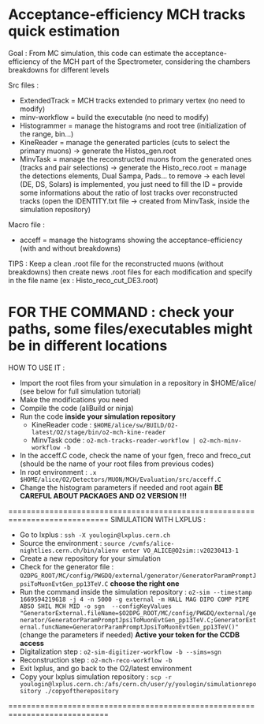 # Acceptance-efficiency MCH tracks quick estimation

Goal : From MC simulation, this code can estimate the acceptance-efficiency of the MCH part of the Spectrometer, considering the chambers breakdowns for different levels

Src files :
- ExtendedTrack = MCH tracks extended to primary vertex (no need to modify)
- minv-workflow = build the executable (no need to modify)
- Histogrammer = manage the histograms and root tree (initialization of the range, bin...)
- KineReader = manage the generated particles (cuts to select the primary muons) -> generate the Histos_gen.root
- MinvTask = manage the reconstructed muons from the generated ones (tracks and pair selections) -> generate the Histo_reco.root
           = manage the detections elements, Dual Sampa, Pads... to remove -> each level (DE, DS, Solars) is implemented, you just need to fill the ID 
           = provide some informations about the ratio of lost tracks over reconstructed tracks (open the IDENTITY.txt file -> created from MinvTask, inside the simulation repository)

Macro file :
- acceff = manage the histograms showing the acceptance-efficiency (with and without breakdowns)

TIPS : Keep a clean .root file for the reconstructed muons (without breakdowns) then create news .root files for each modification and specify in the file name (ex : Histo_reco_cut_DE3.root)

**FOR THE COMMAND : check your paths, some files/executables might be in different locations**
============================================================================
HOW TO USE IT :
- Import the root files from your simulation in a repository in $HOME/alice/ (see below for full simulation tutorial)
- Make the modifications you need
- Compile the code (aliBuild or ninja)
- Run the code **inside your simulation repository**
  - KineReader code : `$HOME/alice/sw/BUILD/O2-latest/O2/stage/bin/o2-mch-kine-reader`
  - MinvTask code : `o2-mch-tracks-reader-workflow | o2-mch-minv-workflow -b`
- In the acceff.C code, check the name of your fgen, freco and freco_cut (should be the name of your root files from previous codes)
- In root environment : `.x $HOME/alice/O2/Detectors/MUON/MCH/Evaluation/src/acceff.C`
- Change the histogram parameters if needed and root again
**BE CAREFUL ABOUT PACKAGES AND O2 VERSION !!!**

============================================================================
SIMULATION WITH LXPLUS :
- Go to lxplus : `ssh -X youlogin@lxplus.cern.ch`
- Source the environment : `source /cvmfs/alice-nightlies.cern.ch/bin/alienv enter VO_ALICE@O2sim::v20230413-1`
- Create a new repository for your simulation
- Check for the generator file : `O2DPG_ROOT/MC/config/PWGDQ/external/generator/GeneratorParamPromptJpsiToMuonEvtGen_pp13TeV.C` **choose the right one**
- Run the command inside the simulation repository : `o2-sim --timestamp 1669594219618 -j 4 -n 5000 -g external -m HALL MAG DIPO COMP PIPE ABSO SHIL MCH MID -o sgn  --configKeyValues "GeneratorExternal.fileName=$O2DPG_ROOT/MC/config/PWGDQ/external/generator/GeneratorParamPromptJpsiToMuonEvtGen_pp13TeV.C;GeneratorExternal.funcName=GeneratorParamPromptJpsiToMuonEvtGen_pp13TeV()"` (change the parameters if needed)
**Active your token for the CCDB access**
- Digitalization step : `o2-sim-digitizer-workflow -b --sims=sgn`
- Reconstruction step : `o2-mch-reco-workflow -b`
- Exit lxplus, and go back to the O2/latest environment
- Copy your lxplus simulation repository : `scp -r youlogin@lxplus.cern.ch:/afs/cern.ch/user/y/youlogin/simulationrepository ./copyoftherepository`

============================================================================